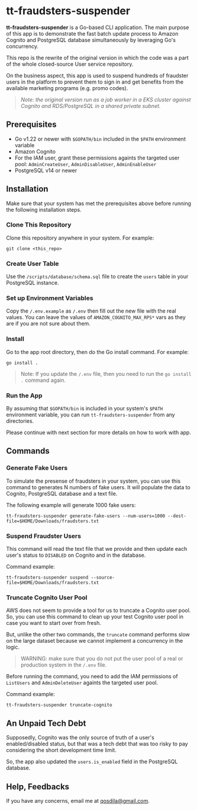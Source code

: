 # tt-fraudsters-suspender

**tt-fraudsters-suspender** is a Go-based CLI application. The main purpose of this app is to demonstrate the fast batch update process to Amazon Cognito and PostgreSQL database simultaneously by leveraging Go's concurrency.

This repo is the rewrite of the original version in which the code was a part of the whole closed-source User service repository.

On the business aspect, this app is used to suspend hundreds of fraudster users in the platform to prevent them to sign in and get benefits from the available marketing programs (e.g. promo codes).

> *Note: the original version run as a job worker in a EKS cluster against Cognito and RDS/PostgreSQL in a shared private subnet.*

## Prerequisites

* Go v1.22 or newer with `$GOPATH/bin` included in the `$PATH` environment variable
* Amazon Cognito
* For the IAM user, grant these permissions againts the targeted user pool: `AdminCreateUser`, `AdminDisableUser`, `AdminEnableUser`
* PostgreSQL v14 or newer

## Installation

Make sure that your system has met the prerequisites above before running the following installation steps.

### Clone This Repository

Clone this repository anywhere in your system. For example:
```
git clone <this_repo>
```

### Create User Table

Use the `/scripts/database/schema.sql` file to create the `users` table in your PostgreSQL instance.

### Set up Environment Variables

Copy the `/.env.example` as `/.env` then fill out the new file with the real values. You can leave the values of `AMAZON_COGNITO_MAX_RPS*` vars as they are if you are not sure about them.

### Install

Go to the app root directory, then do the Go install command. For example:

```
go install .
```

> Note: If you update the `/.env` file, then you need to run the `go install .` command again.

### Run the App

By assuming that `$GOPATH/bin` is included in your system's `$PATH` environment variable, you can run `tt-fraudsters-suspender` from any directories.

Please continue with next section for more details on how to work with app.

## Commands

### Generate Fake Users

To simulate the presense of fraudsters in your system, you can use this command to generates N numbers of fake users. It will populate the data to Cognito, PostgreSQL database and a text file.

The following example will generate 1000 fake users:
```
tt-fraudsters-suspender generate-fake-users --num-users=1000 --dest-file=$HOME/Downloads/fraudsters.txt
```

### Suspend Fraudster Users

This command will read the text file that we provide and then update each user's status to `DISABLED` on Cognito and in the database.

Command example:
```
tt-fraudsters-suspender suspend --source-file=$HOME/Downloads/fraudsters.txt
```

### Truncate Cognito User Pool

AWS does not seem to provide a tool for us to truncate a Cognito user pool. So, you can use this command to clean up your test Cognito user pool in case you want to start over from fresh.

But, unlike the other two commands, the `truncate` command performs slow on the large dataset because we cannot implement a concurrency in the logic.

> WARNING: make sure that you do not put the user pool of a real or production system in the `/.env` file.

Before running the command, you need to add the IAM permissions of `ListUsers` and `AdminDeleteUser` againts the targeted user pool.

Command example:
```
tt-fraudsters-suspender truncate-cognito
```

## An Unpaid Tech Debt

Supposedly, Cognito was the only source of truth of a user's enabled/disabled status, but that was a tech debt that was too risky to pay considering the short development time limit.

So, the app also updated the `users.is_enabled` field in the PostgreSQL database.

## Help, Feedbacks
If you have any concerns, email me at qosdila@gmail.com.
